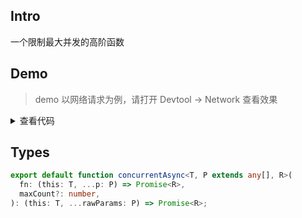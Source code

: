## Intro

一个限制最大并发的高阶函数

## Demo

> demo 以网络请求为例，请打开 Devtool -> Network 查看效果

<script setup>
import Demo from './demo.vue'
</script>

<Demo />
<details>
  <summary>查看代码</summary>

<<< src/concurrentAsync/demo.vue{21,29,31,39,41}

</details>

## Types

```ts
export default function concurrentAsync<T, P extends any[], R>(
  fn: (this: T, ...p: P) => Promise<R>,
  maxCount?: number,
): (this: T, ...rawParams: P) => Promise<R>;
```

